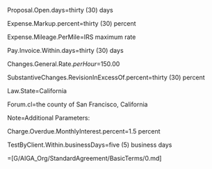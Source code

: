 

Proposal.Open.days=thirty (30) days

Expense.Markup.percent=thirty (30) percent

Expense.Mileage.PerMile=IRS maximum rate

Pay.Invoice.Within.days=thirty (30) days

Changes.General.Rate.$perHour=$150.00

SubstantiveChanges.RevisionInExcessOf.percent=thirty (30) percent

Law.State=California

Forum.cl=the county of San Francisco, California

Note=Additional Parameters:

Charge.Overdue.MonthlyInterest.percent=1.5 percent

TestByClient.Within.businessDays=five (5) business days

=[G/AIGA_Org/StandardAgreement/BasicTerms/0.md]

